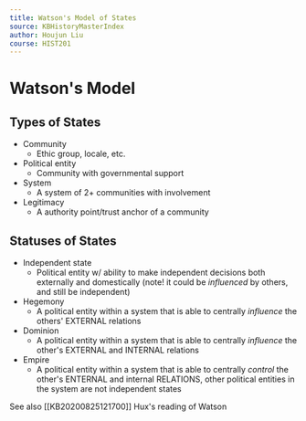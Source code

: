 ```yaml
---
title: Watson's Model of States
source: KBHistoryMasterIndex
author: Houjun Liu
course: HIST201
---
```


# Watson's Model


## Types of States
* Community
    * Ethic group, locale, etc.
* Political entity
    * Community with governmental support
* System
    * A system of 2+ communities with involvement
* Legitimacy
    * A authority point/trust anchor of a community

## Statuses of States
* Independent state
    * Political entity w/ ability to make independent decisions both externally and domestically (note! it could be _influenced_ by others, and still be independent)
* Hegemony
    * A political entity within a system that is able to centrally _influence_ the others' EXTERNAL relations
* Dominion
    * A political entity within a system that is able to centrally _influence_ the other's EXTERNAL and INTERNAL relations
* Empire
    * A political entity within a system that is able to centrally _control_ the other's ENTERNAL and internal RELATIONS, other political entities in the system are not independent states
    
See also [[KB20200825121700]] Hux's reading of Watson